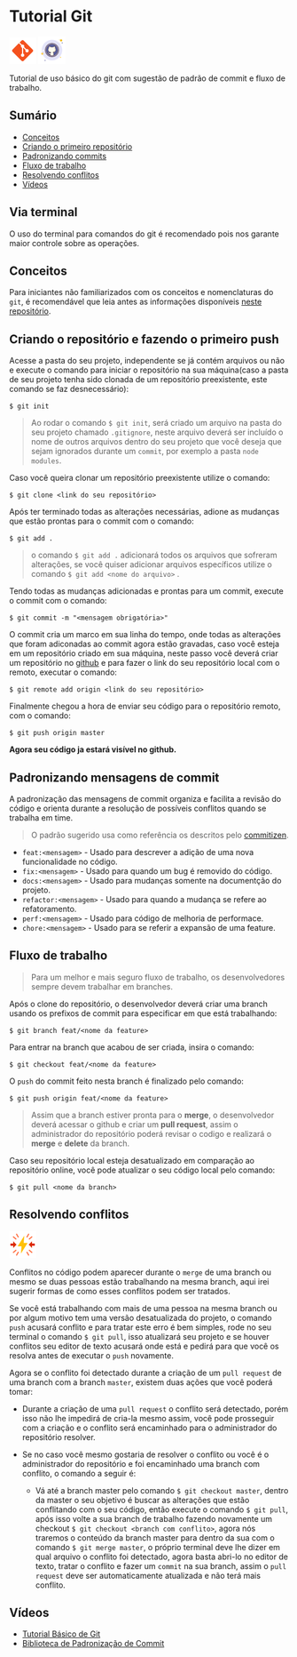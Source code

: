# Tutorial Git
![git-icon](https://github.com/rnanc/Tutorial_Git/blob/master/icons8-git-48.png)
![github-icon](https://github.com/rnanc/Tutorial_Git/blob/master/icons8-github-50.png)

Tutorial de uso básico do git com sugestão de padrão de commit e fluxo de trabalho.

## Sumário
- [Conceitos](#conceitos)
- [Criando o primeiro repositório](#criando-o-repositório-e-fazendo-o-primeiro-push)
- [Padronizando commits](#padronizando-mensagens-de-commit)
- [Fluxo de trabalho](#fluxo-de-trabalho)
- [Resolvendo conflitos](#resolvendo-conflitos)
- [Vídeos](#vídeos)

## Via terminal
O uso do terminal para comandos do git é recomendado pois nos garante maior controle sobre as operações.

## Conceitos
Para iniciantes não familiarizados com os conceitos e nomenclaturas do `git`, é recomendável que leia antes as informações disponíveis [neste repositório](https://gist.github.com/victorsenam/8580499).

## Criando o repositório e fazendo o primeiro push

Acesse a pasta do seu projeto, independente se já contém arquivos ou não e execute o comando para iniciar o repositório na sua máquina(caso a pasta de seu projeto tenha sido clonada de um repositório preexistente, este comando se faz desnecessário):

```
$ git init
```

> Ao rodar o comando `$ git init`, será criado um arquivo na pasta do seu projeto chamado `.gitignore`, neste arquivo deverá ser incluído o nome de outros arquivos dentro do seu projeto que você deseja que sejam ignorados durante um `commit`, por exemplo a pasta  `node modules`. 

Caso você queira clonar um repositório preexistente utilize o comando:

```
$ git clone <link do seu repositório>
```

Após ter terminado todas as alterações necessárias, adione as mudanças que estão prontas para o commit com o comando:

```
$ git add .
```

> o comando `$ git add .` adicionará todos os arquivos que sofreram alterações, se você quiser adicionar arquivos específicos utilize o comando `$ git add <nome do arquivo>` .

Tendo todas as mudanças adicionadas e prontas para um commit, execute o commit com o comando:

```
$ git commit -m "<mensagem obrigatória>"
```

O commit cria um marco em sua linha do tempo, onde todas as alterações que foram adiconadas ao commit agora estão gravadas, caso você esteja em um repositório criado em  sua máquina, neste passo você deverá criar um repositório no [github](http://github.com/) e para fazer o link do seu repositório local com o remoto, executar o comando:

```
$ git remote add origin <link do seu repositório>
```

Finalmente chegou a hora de enviar seu código para o repositório remoto, com o comando:

```
$ git push origin master
```

**Agora seu código ja estará visível no github.**

## Padronizando mensagens de commit

A padronização das mensagens de commit organiza e facilita a revisão do código e orienta durante a resolução de possíveis conflitos quando se trabalha em time.

> O padrão sugerido usa como referência os descritos pelo [commitizen](https://github.com/commitizen/cz-cli).


* `feat:<mensagem>` - Usado para descrever a adição de uma nova funcionalidade no código.
* `fix:<mensagem>` - Usado para quando um bug é removido do código.
* `docs:<mensagem>` - Usado para mudanças somente na documentção do projeto.
* `refactor:<mensagem>` - Usado para quando a mudança se refere ao refatoramento.
* `perf:<mensagem>` - Usado para código de melhoria de performace.
* `chore:<mensagem>` - Usado para se referir a expansão de uma feature.

## Fluxo de trabalho

> Para um melhor e mais seguro fluxo de trabalho, os desenvolvedores sempre devem trabalhar em branches.

Após o clone do repositório, o desenvolvedor deverá criar uma branch usando os prefixos de commit para especificar em que está trabalhando:

```
$ git branch feat/<nome da feature>
```

Para entrar na branch que acabou de ser criada, insira o comando:

```
$ git checkout feat/<nome da feature>
```

O `push` do commit feito nesta branch é finalizado pelo comando:

```
$ git push origin feat/<nome da feature>
```

> Assim que a branch estiver pronta para o **merge**, o desenvolvedor deverá acessar o github e criar um **pull request**, assim o administrador do repositório poderá revisar o codigo e realizará o **merge** e **delete** da branch.

Caso seu repositório local esteja desatualizado em comparação ao repositório online, você pode atualizar o seu código local pelo comando:

```
$ git pull <nome da branch>
```

## Resolvendo conflitos
![conflito-icon](https://github.com/rnanc/Tutorial_Git/blob/master/icons8-conflito-48.png)

Conflitos no código podem aparecer durante o `merge` de uma branch ou mesmo se duas pessoas estão trabalhando na mesma branch, aqui irei sugerir formas de como esses conflitos podem ser tratados.

Se você está trabalhando com mais de uma pessoa na mesma branch ou por algum motivo tem uma versão desatualizada do projeto, o comando `push` acusará conflito e para tratar este erro é bem simples, rode no seu terminal o comando `$ git pull`, isso atualizará seu projeto e se houver conflitos seu editor de texto acusará onde está e pedirá para que você os resolva antes de executar o `push` novamente.

Agora se o conflito foi detectado durante a criação de um `pull request` de uma branch com a branch `master`, existem duas ações que você poderá tomar:

* Durante a criação de uma `pull request` o conflito será detectado, porém isso não lhe impedirá de cria-la mesmo assim, você pode prosseguir com a criação e o conflito será encaminhado para o administrador do repositório resolver.

* Se no caso você mesmo gostaria de resolver o conflito ou você é o administrador do repositório e foi encaminhado uma branch com conflito, o comando a seguir   é:
  - Vá até a branch master pelo comando `$ git checkout master`, dentro da master o seu objetivo é buscar as alterações que estão conflitando com o seu código, então execute o comando `$ git pull`, após isso volte a sua branch de trabalho fazendo novamente um checkout `$ git checkout <branch com conflito>`, agora nós traremos o conteúdo da branch master para dentro da sua com o comando `$ git merge master`, o próprio terminal deve lhe dizer em qual arquivo o conflito foi detectado, agora basta abri-lo no editor de texto, tratar o conflito e fazer um `commit` na sua branch, assim o `pull request` deve ser automaticamente atualizada e não terá mais conflito.

## Vídeos

* [Tutorial Básico de Git](https://www.youtube.com/watch?v=2alg7MQ6_sI&t)
* [Biblioteca de Padronização de Commit](https://www.youtube.com/watch?v=erInHkjxkL8&t)
